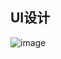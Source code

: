 ## UI设计


![image](https://user-images.githubusercontent.com/96679292/233641092-f46655b7-f56c-4527-9fce-71c3539c317e.png)
